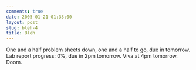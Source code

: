 ```yaml
---
comments: true
date: 2005-01-21 01:33:00
layout: post
slug: bleh-4
title: Bleh
---
```


One and a half problem sheets down, one and a half to go, due in tomorrow.  Lab report progress: 0%, due in 2pm tomorrow.  Viva at 4pm tomorrow.  Doom.  



